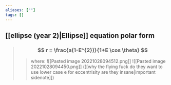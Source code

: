 ```yaml
---
aliases: [""]
tags: []
---
```


## [[ellipse (year 2)|Ellipse]] equation polar form

> ### $$ r =  \frac{a(1-E^{2})}{1+E \cos \theta} $$ 
>> where:
>> ![[Pasted image 20221028094512.png]]
>> ![[Pasted image 20221028094450.png]]
>> ([[why the flying fuck do they want to use lower case e for eccentrisity are they insane|important sidenote]])

